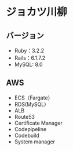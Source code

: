 # ジョカツ川柳

## バージョン
- Ruby：3.2.2
- Rails：6.1.7.2
- MySQL: 8.0

## AWS
- ECS（Fargate）
- RDS(MySQL)
- ALB
- Route53
- Certificate Manager
- Codepipeline
- Codebuild
- System manager
